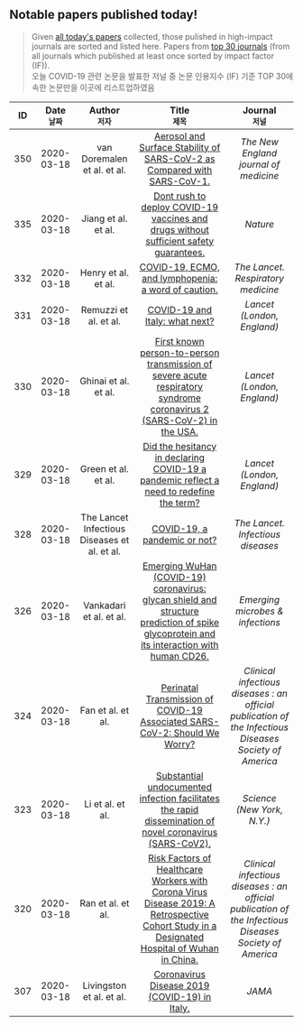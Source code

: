 ## Notable papers published today!

> Given [all today's papers](./allpapers.md) collected, those pulished in high-impact journals are sorted and listed here.
> Papers from [top 30 journals](./topj.md) (from all journals which published at least once sorted by impact factor (IF)).<br />
  오늘 COVID-19 관련 논문을 발표한 저널 중 논문 인용지수 (IF) 기준 TOP 30에 속한 논문만을 이곳에 리스트업하였음
  
|**ID** |**Date <br /><sub>날짜</sub>**|**Author <br /><sub>저자</sub>**| **Title <br /><sub>제목</sub>**| **Journal<br /><sub>저널</sub>** |
|:---:|:---:|:---:|:---------------:|:---:|
|350| 2020-03-18|  van Doremalen et al. et al.|  [Aerosol and Surface Stability of SARS-CoV-2 as Compared with SARS-CoV-1.](https://www.ncbi.nlm.nih.gov/pubmed/32182409)|  *The New England journal of medicine*| 
|335| 2020-03-18|  Jiang et al. et al.|  [Dont rush to deploy COVID-19 vaccines and drugs without sufficient safety guarantees.](https://www.ncbi.nlm.nih.gov/pubmed/32179860)|  *Nature*| 
|332| 2020-03-18|  Henry et al. et al.|  [COVID-19, ECMO, and lymphopenia: a word of caution.](https://www.ncbi.nlm.nih.gov/pubmed/32178774)|  *The Lancet. Respiratory medicine*| 
|331| 2020-03-18|  Remuzzi et al. et al.|  [COVID-19 and Italy: what next?](https://www.ncbi.nlm.nih.gov/pubmed/32178769)|  *Lancet (London, England)*| 
|330| 2020-03-18|  Ghinai et al. et al.|  [First known person-to-person transmission of severe acute respiratory syndrome coronavirus 2 (SARS-CoV-2) in the USA.](https://www.ncbi.nlm.nih.gov/pubmed/32178768)|  *Lancet (London, England)*| 
|329| 2020-03-18|  Green et al. et al.|  [Did the hesitancy in declaring COVID-19 a pandemic reflect a need to redefine the term?](https://www.ncbi.nlm.nih.gov/pubmed/32178767)|  *Lancet (London, England)*| 
|328| 2020-03-18|  The Lancet Infectious Diseases et al. et al.|  [COVID-19, a pandemic or not?](https://www.ncbi.nlm.nih.gov/pubmed/32178762)|  *The Lancet. Infectious diseases*| 
|326| 2020-03-18|  Vankadari et al. et al.|  [Emerging WuHan (COVID-19) coronavirus: glycan shield and structure prediction of spike glycoprotein and its interaction with human CD26.](https://www.ncbi.nlm.nih.gov/pubmed/32178593)|  *Emerging microbes & infections*| 
|324| 2020-03-18|  Fan et al. et al.|  [Perinatal Transmission of COVID-19 Associated SARS-CoV-2: Should We Worry?](https://www.ncbi.nlm.nih.gov/pubmed/32182347)|  *Clinical infectious diseases : an official publication of the Infectious Diseases Society of America*| 
|323| 2020-03-18|  Li et al. et al.|  [Substantial undocumented infection facilitates the rapid dissemination of novel coronavirus (SARS-CoV2).](https://www.ncbi.nlm.nih.gov/pubmed/32179701)|  *Science (New York, N.Y.)*| 
|320| 2020-03-18|  Ran et al. et al.|  [Risk Factors of Healthcare Workers with Corona Virus Disease 2019: A Retrospective Cohort Study in a Designated Hospital of Wuhan in China.](https://www.ncbi.nlm.nih.gov/pubmed/32179890)|  *Clinical infectious diseases : an official publication of the Infectious Diseases Society of America*| 
|307| 2020-03-18|  Livingston et al. et al.|  [Coronavirus Disease 2019 (COVID-19) in Italy.](https://www.ncbi.nlm.nih.gov/pubmed/32181795)|  *JAMA*| 
